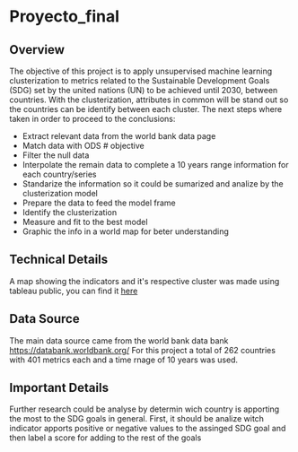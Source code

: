 # Proyecto_final

## Overview

The objective of this project is to apply unsupervised machine learning clusterization to metrics related to the Sustainable Development Goals (SDG) set by the united nations (UN) to be achieved until 2030, between countries. With the clusterization, attributes in common will be stand out so the countries can be identify between each cluster.
The next steps where taken in order to proceed to the conclusions:
  * Extract relevant data from the world bank data page
  * Match data with ODS # objective 
  * Filter the null data
  * Interpolate the remain data to complete a 10 years range information for each country/series
  * Standarize the information so it could be sumarized and analize by the clusterization model 
  * Prepare the data to feed the model frame
  * Identify the clusterization 
  * Measure and fit to the best model
  * Graphic the info in a world map for beter understanding

## Technical Details

A map showing the indicators and it's respective cluster was made using tableau public, you can find it [here](https://public.tableau.com/views/ODS_FinalProject/Story1?:language=pt-BR&:display_count=n&:origin=viz_share_link)

## Data Source

The main data source came from the world bank data bank https://databank.worldbank.org/
For this project a total of 262 countries with 401 metrics each and a time rnage of 10 years was used.

## Important Details
Further research could be analyse by determin wich country is apporting the most to the SDG goals in general. First, it should be analize witch indicator apports positive or negative values to the assinged SDG goal and then label a score for adding to the rest of the goals

